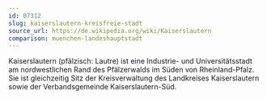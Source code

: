 ```yaml
---
id: 07312
slug: kaiserslautern-kreisfreie-stadt
source_url: https://de.wikipedia.org/wiki/Kaiserslautern
comparison: muenchen-landeshauptstadt
---
```


Kaiserslautern (pfälzisch: Lautre) ist eine Industrie- und Universitätsstadt am nordwestlichen Rand des Pfälzerwalds im Süden von Rheinland-Pfalz. Sie ist gleichzeitig Sitz der Kreisverwaltung des Landkreises Kaiserslautern sowie der Verbandsgemeinde Kaiserslautern-Süd.
